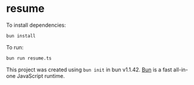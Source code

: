 # resume

To install dependencies:

```bash
bun install
```

To run:

```bash
bun run resume.ts
```

This project was created using `bun init` in bun v1.1.42. [Bun](https://bun.sh) is a fast all-in-one JavaScript runtime.
